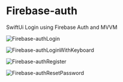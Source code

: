 # Firebase-auth
SwiftUi Login using Firebase Auth and MVVM


![Firebase-authLogin](https://user-images.githubusercontent.com/48647583/223398927-ba936eee-826c-4ead-8394-c5af0e855bc4.png)


![Firebase-authLoginWithKeyboard](https://user-images.githubusercontent.com/48647583/223398952-ba94b10f-f928-4323-9478-5a9c917c6ffc.png)


![Firebase-authRegister](https://user-images.githubusercontent.com/48647583/223398963-a7378509-87cc-49ca-96ce-9402294bf1a9.png)


![Firebase-authResetPassword](https://user-images.githubusercontent.com/48647583/223398966-f9226cb1-91a3-410d-a17a-deeb16098182.png)


